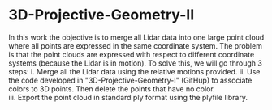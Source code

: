 # 3D-Projective-Geometry-II
In this work the objective is to merge all Lidar data into one large point cloud where all points are expressed in the same coordinate system. The problem is that the point clouds are expressed with respect to different coordinate systems (because the Lidar is in motion). To solve this, we will go through 3 steps:
i.    Merge all the Lidar data using the relative motions provided.
ii.   Use the code developed in "3D-Projective-Geometry-I" (GitHup) to associate colors to 3D points. Then delete the points that have no color.       
iii.  Export the point cloud in standard ply format using the plyfile library.
